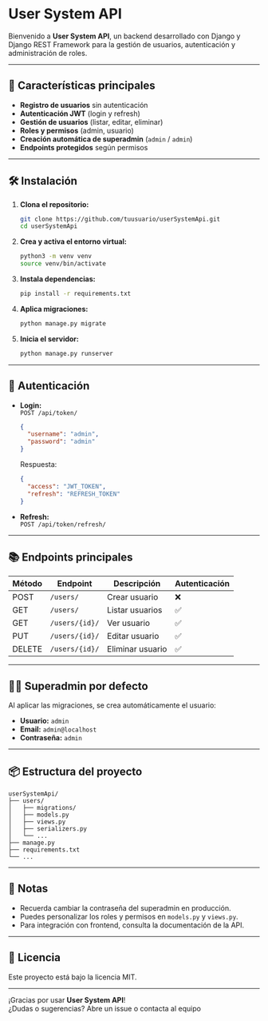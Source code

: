 # User System API

Bienvenido a **User System API**, un backend desarrollado con Django y Django REST Framework para la gestión de usuarios, autenticación y administración de roles.

---

## 🚀 Características principales

- **Registro de usuarios** sin autenticación
- **Autenticación JWT** (login y refresh)
- **Gestión de usuarios** (listar, editar, eliminar)
- **Roles y permisos** (admin, usuario)
- **Creación automática de superadmin** (`admin` / `admin`)
- **Endpoints protegidos** según permisos

---

## 🛠️ Instalación

1. **Clona el repositorio:**

   ```bash
   git clone https://github.com/tuusuario/userSystemApi.git
   cd userSystemApi
   ```

2. **Crea y activa el entorno virtual:**

   ```bash
   python3 -m venv venv
   source venv/bin/activate
   ```

3. **Instala dependencias:**

   ```bash
   pip install -r requirements.txt
   ```

4. **Aplica migraciones:**

   ```bash
   python manage.py migrate
   ```

5. **Inicia el servidor:**
   ```bash
   python manage.py runserver
   ```

---

## 🔑 Autenticación

- **Login:**  
  `POST /api/token/`

  ```json
  {
    "username": "admin",
    "password": "admin"
  }
  ```

  Respuesta:

  ```json
  {
    "access": "JWT_TOKEN",
    "refresh": "REFRESH_TOKEN"
  }
  ```

- **Refresh:**  
  `POST /api/token/refresh/`

---

## 📚 Endpoints principales

| Método | Endpoint       | Descripción      | Autenticación |
| ------ | -------------- | ---------------- | ------------- |
| POST   | `/users/`      | Crear usuario    | ❌            |
| GET    | `/users/`      | Listar usuarios  | ✅            |
| GET    | `/users/{id}/` | Ver usuario      | ✅            |
| PUT    | `/users/{id}/` | Editar usuario   | ✅            |
| DELETE | `/users/{id}/` | Eliminar usuario | ✅            |

---

## 🧑‍💻 Superadmin por defecto

Al aplicar las migraciones, se crea automáticamente el usuario:

- **Usuario:** `admin`
- **Email:** `admin@localhost`
- **Contraseña:** `admin`

---

## 📦 Estructura del proyecto

```
userSystemApi/
├── users/
│   ├── migrations/
│   ├── models.py
│   ├── views.py
│   ├── serializers.py
│   └── ...
├── manage.py
├── requirements.txt
└── ...
```

---

## 📝 Notas

- Recuerda cambiar la contraseña del superadmin en producción.
- Puedes personalizar los roles y permisos en `models.py` y `views.py`.
- Para integración con frontend, consulta la documentación de la API.

---

## 📄 Licencia

Este proyecto está bajo la licencia MIT.

---

¡Gracias por usar **User System API**!  
¿Dudas o sugerencias? Abre un issue o contacta al equipo
